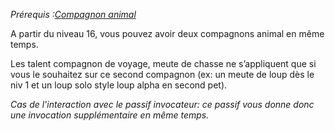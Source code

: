 *Prérequis :[Compagnon animal](../../1.%20Talent%20de%20base/Compagnon%20animal.md)*

A partir du niveau 16, vous pouvez avoir deux compagnons animal en même temps.

Les talent compagnon de voyage, meute de chasse ne s’appliquent que si vous le souhaitez sur ce second compagnon (ex: un meute de loup dès le niv 1 et un loup solo style loup alpha en second pet).

*Cas de l'interaction avec le passif invocateur: ce passif vous donne donc une invocation supplémentaire en même temps.*